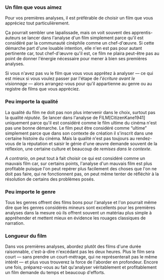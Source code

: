 <!-- Page: Quel film choisir ? -->

### Un film que vous aimez

Pour vos premières analyses, il est préférable de choisir un film que vous appréciez tout particulièrement.

Ça pourrait sembler une lapalissade, mais on voit souvent des apprentis-auteurs se lancer dans l'analyse d'un film simplement parce qu'il est considéré par la communauté cinéphile comme un chef-d'œuvre. Si cette démarche part d'une louable intention, elle n'en est pas pour autant pertinente car, tout chef-d'œuvre qu'il est, ce film ne plaira peut-être pas au point de donner l'énergie nécessaire pour mener à bien ses premières analyses.

Si vous n'avez pas vu le film que vous vous apprêtez à analyser — ce qui est mieux si vous voulez passer par l'étape de *l'écriture avant le visionnage* — alors arrangez-vous pour qu'il appartienne au genre ou au registre de films que vous appréciez.

### Peu importe la qualité

La qualité du film ne doit pas non plus intervenir dans le choix, surtout pas la qualité *réputée*. Se lancer dans l'analyse de FILM[CitizenKane1941] uniquement parce qu'il est considéré comme le film ultime du cinéma n'est pas une bonne démarche. Le film peut être considéré comme “ultime” simplement parce que dans son contexte de création il s'inscrit dans une certaine histoire du cinéma. Mais la qualité n'est pas toujours au rendez-vous de la réputation et saisir le génie d'une œuvre demande souvent de la réflexion, une certaine culture et beaucoup de *remises dans le contexte*.

*A contrario*, on peut tout à fait choisir ce qui est considéré comme un mauvais film car, sur certains points, l'analyse d'un mauvais film est plus profitable puisque l'on peut repérer plus facilement des choses que l'on ne doit pas faire, qui ne fonctionnent pas, on peut même tenter de réfléchir à la résolution de certains des problèmes posés.

### Peu importe le genre

Tous les genres offrent des films bons pour l'analyse et l'on pourrait même dire que les genres considérés mineurs sont excellents pour les premières analyses dans la mesure où ils offrent souvent un matériau plus simple à appréhender et mettent mieux en évidence les rouages classiques de narration.

### Longueur du film

Dans vos premières analyses, abordez plutôt des films d'une durée raisonnable, c'est-à-dire n'excédant pas les deux heures. Plus le film sera court — sans prendre un court-métrage, qui ne représenterait pas le même intérêt — et plus vous trouverez la force de l'aborder en profondeur. Encore une fois, préparez-vous au fait qu'analyser véritablement et profitablement un film demande du temps et beaucoup d'efforts.